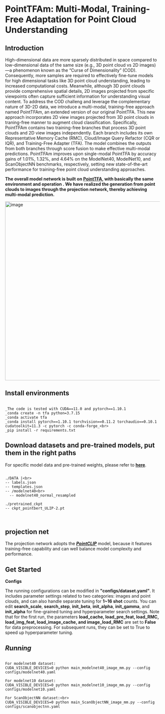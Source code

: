 **PointTFAm: Multi-Modal, Training-Free Adaptation for Point Cloud Understanding**
====================================================================================
**Introduction**
-------------------------------------------------------------------------------------
High-dimensional data are more sparsely distributed in space compared to low-dimensional data of the same size
(e.g., 3D point cloud vs 2D images) —a phenomenon known as the “Curse of Dimensionality” (COD). Consequently, more
samples are required to effectively fine-tune models for high dimensional tasks like 3D point cloud understanding, leading
to increased computational costs. Meanwhile, although 3D point clouds provide comprehensive spatial details, 2D images projected from specific viewpoints often capture sufficient information for understanding visual content. To address the COD challeng and leverage the complementary nature of 3D-2D data, we introduce a multi-modal, training-free approach named PointTFAm, an extended version of our original PointTFA. This new approach incorporates 2D view images projected from 3D point clouds in traning-free manner to augment cloud classification. Specifically, PointTFAm contains two training-free branches that process 3D point clouds and 2D view images independently. Each branch includes its own Representative Memory Cache (RMC), Cloud/Image Query Refactor (CQR or IQR), and Training-Free Adapter (TFA). The model combines the outputs from both branches through score fusion to make effective multi-modal predictions. PointTFAm improves upon single-modal PointTFA by accuracy gains of 1.01%, 1.32%, and 4.64% on the ModelNet40, ModelNet10, and ScanObjectNN benchmarks, respectively, setting new state-of-the-art performance for training-free point cloud understanding approaches.

**The overall model network is built on [PointTFA](https://github.com/user-attachments/assets/a0037e33-5a68-40c8-8435-842ba6b6b9bd), with basically the same environment and operation . We have realized the generation from point clouds to images through the projection network, thereby achieving multi-modal prediction.**

<img width="843" height="583" alt="image" src="https://github.com/user-attachments/assets/a0037e33-5a68-40c8-8435-842ba6b6b9bd" />

**Install environments**
---------------------------------------------

```

_The code is tested with CUDA==11.0 and pytorch==1.10.1
_conda create -n tfa python=3.7.15
_conda activate tfa
_conda install pytorch==1.10.1 torchvision==0.11.2 torchaudio==0.10.1 cudatoolkit=11.3 -c pytorch -c conda-forge_<br>
_pip install -r requirements.txt

```

Download datasets and pre-trained models, put them in the right paths
--------------------------------------------------------------------------
For specific model data and pre-trained weights, please refer to **[here]([https://github.com/salesforce/ULIP?tab=readme-ov-file](https://accounts.google.com/v3/signin/accountchooser?continue=https%3A%2F%2Fconsole.cloud.google.com%2Fstorage%2Fbrowser%2Fsfr-ulip-code-release-research&followup=https%3A%2F%2Fconsole.cloud.google.com%2Fstorage%2Fbrowser%2Fsfr-ulip-code-release-research&ifkv=AdBytiMmiB3YBi2in0IzwvApKHEsTHrJCcrSIKUHV4rTFmYE9fLRTxqZ0kwDupDBAUXPgk6V_Rmq&osid=1&passive=1209600&service=cloudconsole&flowName=GlifWebSignIn&flowEntry=ServiceLogin&dsh=S-2144236778%3A1755487298064927))**.

```

./DATA |<br>
-- labels.json 
-- templates.json 
-- /modelnet40<br>
  -- modelnet40_normal_resampled 

./pretrained_ckpt 
-- ckpt_pointbert_ULIP-2.pt

 
```
projection net
 --------------------------
The projection network adopts the **_[PointCLIP](https://github.com/ZrrSkywalker/PointCLIP)_** model, because it features training-free capability and can well balance model complexity and performance.

Get Started
--------------------------------------------------------
**Configs**

The running configurations can be modified in **"configs/dataset.yaml"**. It includes parameter settings related to two categories: images and point clouds, and can also handle separate tuning for **1~16 shot** counts. You can edit **search_scale**, **search_step**, **init_beta**, **init_alpha**, **init_gamma**, and **init_alpha** for fine-grained tuning and hyperparameter search settings. Note that for the first run, the parameters **load_cache, load_pre_feat, load_RMC, load_img_feat, load_image_cache, and image_load_RMC** are set to **False** for data preprocessing. For subsequent runs, they can be set to True to speed up hyperparameter tuning.

*Running*
-------------------------------------------------

```

For modelnet40 dataset:
CUDA_VISIBLE_DEVICES=0 python main_modelnet40_image_mm.py --config configs/modelnet40.yaml

For modelnet10 dataset:
CUDA_VISIBLE_DEVICES=0 python main_modelnet10_image_mm.py --config  configs/modelnet10.yaml

For ScanObjectNN dataset:<br>
CUDA_VISIBLE_DEVICES=0 python main_ScanObjectNN_image_mm.py --config configs/scanobjectnn.yaml

```

